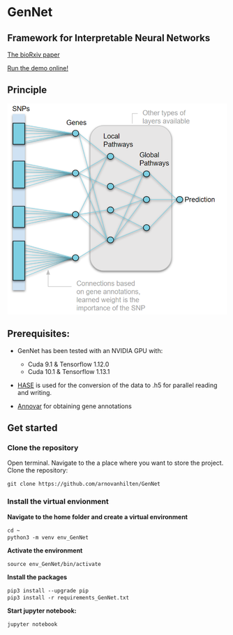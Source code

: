 # GenNet
## Framework for Interpretable Neural Networks
[The bioRxiv paper](https://www.biorxiv.org/content/10.1101/2020.06.19.159152v1)

[Run the demo online!](https://tinyurl.com/y8hh8rul)

## Principle

![principle](figures/figure_1_github.png)


## Prerequisites:


- GenNet has been tested with an NVIDIA GPU with:

  * Cuda  9.1 & Tensorflow 1.12.0 
  * Cuda 10.1 & Tensorflow 1.13.1

- [HASE](https://github.com/roshchupkin/hase) is used for the conversion of the data to .h5 for parallel reading and writing.

- [Annovar](https://doc-openbio.readthedocs.io/projects/annovar/en/latest/) for obtaining gene annotations

## Get started

### Clone the repository

Open terminal. Navigate to the a place where you want to store the project. Clone the repository:
```
git clone https://github.com/arnovanhilten/GenNet
```
### Install the virtual envionment

**Navigate to the home folder and create a virtual environment**
```
cd ~
python3 -m venv env_GenNet
```

**Activate the environment**
```
source env_GenNet/bin/activate
```

**Install the packages**
```
pip3 install --upgrade pip
pip3 install -r requirements_GenNet.txt
```
**Start jupyter notebook:**

```
jupyter notebook
